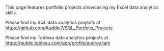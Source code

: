 This page features portfolio projects showcasing my Excel data analytics skills.

Please find my SQL data analytics projects at https://github.com/Auddie7/SQL_Portfolio_Projects

Please find my Tableau data analytics projects at https://public.tableau.com/app/profile/audrey.tam
